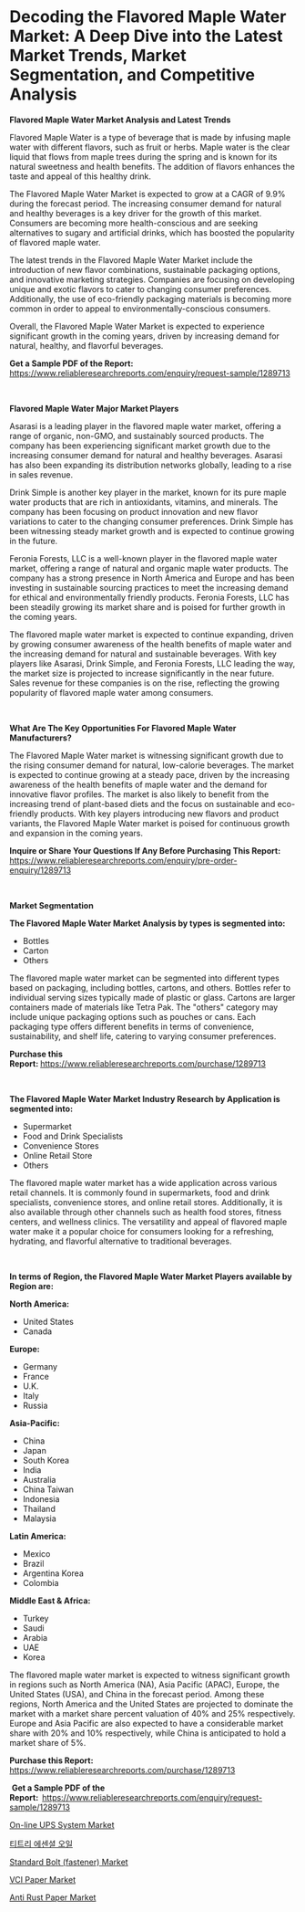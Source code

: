 <p><h1>Decoding the Flavored Maple Water Market: A Deep Dive into the Latest Market Trends, Market Segmentation, and Competitive Analysis</h1></p><p><strong>Flavored Maple Water Market Analysis and Latest Trends</strong></p>
<p><p>Flavored Maple Water is a type of beverage that is made by infusing maple water with different flavors, such as fruit or herbs. Maple water is the clear liquid that flows from maple trees during the spring and is known for its natural sweetness and health benefits. The addition of flavors enhances the taste and appeal of this healthy drink.</p><p>The Flavored Maple Water Market is expected to grow at a CAGR of 9.9% during the forecast period. The increasing consumer demand for natural and healthy beverages is a key driver for the growth of this market. Consumers are becoming more health-conscious and are seeking alternatives to sugary and artificial drinks, which has boosted the popularity of flavored maple water.</p><p>The latest trends in the Flavored Maple Water Market include the introduction of new flavor combinations, sustainable packaging options, and innovative marketing strategies. Companies are focusing on developing unique and exotic flavors to cater to changing consumer preferences. Additionally, the use of eco-friendly packaging materials is becoming more common in order to appeal to environmentally-conscious consumers.</p><p>Overall, the Flavored Maple Water Market is expected to experience significant growth in the coming years, driven by increasing demand for natural, healthy, and flavorful beverages.</p></p>
<p><strong>Get a Sample PDF of the Report:&nbsp;</strong> <a href="https://www.reliableresearchreports.com/enquiry/request-sample/1289713">https://www.reliableresearchreports.com/enquiry/request-sample/1289713</a></p>
<p>&nbsp;</p>
<p><strong>Flavored Maple Water Major Market Players</strong></p>
<p><p>Asarasi is a leading player in the flavored maple water market, offering a range of organic, non-GMO, and sustainably sourced products. The company has been experiencing significant market growth due to the increasing consumer demand for natural and healthy beverages. Asarasi has also been expanding its distribution networks globally, leading to a rise in sales revenue.</p><p>Drink Simple is another key player in the market, known for its pure maple water products that are rich in antioxidants, vitamins, and minerals. The company has been focusing on product innovation and new flavor variations to cater to the changing consumer preferences. Drink Simple has been witnessing steady market growth and is expected to continue growing in the future.</p><p>Feronia Forests, LLC is a well-known player in the flavored maple water market, offering a range of natural and organic maple water products. The company has a strong presence in North America and Europe and has been investing in sustainable sourcing practices to meet the increasing demand for ethical and environmentally friendly products. Feronia Forests, LLC has been steadily growing its market share and is poised for further growth in the coming years.</p><p>The flavored maple water market is expected to continue expanding, driven by growing consumer awareness of the health benefits of maple water and the increasing demand for natural and sustainable beverages. With key players like Asarasi, Drink Simple, and Feronia Forests, LLC leading the way, the market size is projected to increase significantly in the near future. Sales revenue for these companies is on the rise, reflecting the growing popularity of flavored maple water among consumers.</p></p>
<p>&nbsp;</p>
<p><strong>What Are The Key Opportunities For Flavored Maple Water Manufacturers?</strong></p>
<p><p>The Flavored Maple Water market is witnessing significant growth due to the rising consumer demand for natural, low-calorie beverages. The market is expected to continue growing at a steady pace, driven by the increasing awareness of the health benefits of maple water and the demand for innovative flavor profiles. The market is also likely to benefit from the increasing trend of plant-based diets and the focus on sustainable and eco-friendly products. With key players introducing new flavors and product variants, the Flavored Maple Water market is poised for continuous growth and expansion in the coming years.</p></p>
<p><strong>Inquire or Share Your Questions If Any Before Purchasing This Report:</strong> <a href="https://www.reliableresearchreports.com/enquiry/pre-order-enquiry/1289713">https://www.reliableresearchreports.com/enquiry/pre-order-enquiry/1289713</a></p>
<p>&nbsp;</p>
<p><strong>Market Segmentation</strong></p>
<p><strong>The Flavored Maple Water Market Analysis by types is segmented into:</strong></p>
<p><ul><li>Bottles</li><li>Carton</li><li>Others</li></ul></p>
<p><p>The flavored maple water market can be segmented into different types based on packaging, including bottles, cartons, and others. Bottles refer to individual serving sizes typically made of plastic or glass. Cartons are larger containers made of materials like Tetra Pak. The "others" category may include unique packaging options such as pouches or cans. Each packaging type offers different benefits in terms of convenience, sustainability, and shelf life, catering to varying consumer preferences.</p></p>
<p><strong>Purchase this Report:&nbsp;</strong><a href="https://www.reliableresearchreports.com/purchase/1289713">https://www.reliableresearchreports.com/purchase/1289713</a></p>
<p>&nbsp;</p>
<p><strong>The Flavored Maple Water Market Industry Research by Application is segmented into:</strong></p>
<p><ul><li>Supermarket</li><li>Food and Drink Specialists</li><li>Convenience Stores</li><li>Online Retail Store</li><li>Others</li></ul></p>
<p><p>The flavored maple water market has a wide application across various retail channels. It is commonly found in supermarkets, food and drink specialists, convenience stores, and online retail stores. Additionally, it is also available through other channels such as health food stores, fitness centers, and wellness clinics. The versatility and appeal of flavored maple water make it a popular choice for consumers looking for a refreshing, hydrating, and flavorful alternative to traditional beverages.</p></p>
<p>&nbsp;</p>
<p><strong>In terms of Region, the Flavored Maple Water Market Players available by Region are:</strong></p>
<p>
    <p> <strong> North America: </strong>
        <ul>
            <li>United States</li>
            <li>Canada</li>
        </ul>
        </p> 
    <p> <strong> Europe: </strong>
        <ul>
            <li>Germany</li>
            <li>France</li>
            <li>U.K.</li>
            <li>Italy</li>
            <li>Russia</li>
        </ul>
        </p> 
    <p> <strong> Asia-Pacific: </strong>
        <ul>
            <li>China</li>
            <li>Japan</li>
            <li>South Korea</li>
            <li>India</li>
            <li>Australia</li>
            <li>China Taiwan</li>
            <li>Indonesia</li>
            <li>Thailand</li>
            <li>Malaysia</li>
        </ul>
        </p> 
    <p> <strong> Latin America: </strong>
        <ul>
            <li>Mexico</li>
            <li>Brazil</li>
            <li>Argentina Korea</li>
            <li>Colombia</li>
        </ul>
        </p> 
    <p> <strong> Middle East & Africa: </strong>
        <ul>
            <li>Turkey</li>
            <li>Saudi</li>
            <li>Arabia</li>
            <li>UAE</li>
            <li>Korea</li>
        </ul>
    </p>
    </p>
<p><p>The flavored maple water market is expected to witness significant growth in regions such as North America (NA), Asia Pacific (APAC), Europe, the United States (USA), and China in the forecast period. Among these regions, North America and the United States are projected to dominate the market with a market share percent valuation of 40% and 25% respectively. Europe and Asia Pacific are also expected to have a considerable market share with 20% and 10% respectively, while China is anticipated to hold a market share of 5%.</p></p>
<p><strong>Purchase this Report: </strong><a href="https://www.reliableresearchreports.com/purchase/1289713">https://www.reliableresearchreports.com/purchase/1289713</a></p>
<p>&nbsp;<strong>Get a Sample PDF of the Report:&nbsp;&nbsp;</strong><a href="https://www.reliableresearchreports.com/enquiry/request-sample/1289713">https://www.reliableresearchreports.com/enquiry/request-sample/1289713</a></p>
<p><strong></strong></p>
<p><p><a href="https://github.com/julyju69/Market-Research-Report-List-2/blob/main/on-line-ups-system-market.md">On-line UPS System Market</a></p><p><a href="https://medium.com/@yohan.grilli/%EC%B0%A8%EB%82%98%EB%AC%B4-%EC%97%90%EC%84%BC%EC%85%9C-%EC%98%A4%EC%9D%BC-%EC%8B%9C%EC%9E%A5-%EC%8B%9C%EC%9E%A5-%EC%A0%90%EC%9C%A0%EC%9C%A8-%EC%8B%9C%EC%9E%A5-%EB%8F%99%ED%96%A5-%EA%B7%B8%EB%A6%AC%EA%B3%A0-%EB%AF%B8%EB%9E%98-%EC%84%B1%EC%9E%A5-%ED%83%90%EC%83%89-a411c9ad157c">티트리 에센셜 오일</a></p><p><a href="https://sore-arch-6db.notion.site/Standard-Bolt-fastener-Market-Size-2024-2031-Global-Industrial-Analysis-Key-Geographical-Region-7e85c353f09348d9912fdeb26e1ca66a">Standard Bolt (fastener) Market</a></p><p><a href="https://view.publitas.com/reportprime-1/vci-paper-market-size-growing-and-forecasted-for-period-from-2024-2031-and-provides-complete-market-analysis-of-this-market/">VCI Paper Market</a></p><p><a href="https://view.publitas.com/reportprime-1/anti-rust-paper-market-research-report-reveals-the-latest-trends-and-opportunities-of-this-market-for-period-from-2024-2031/">Anti Rust Paper Market</a></p></p>